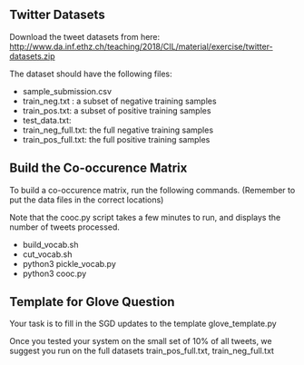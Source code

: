 

## Twitter  Datasets

Download the tweet datasets from here:
http://www.da.inf.ethz.ch/teaching/2018/CIL/material/exercise/twitter-datasets.zip


The dataset should have the following files:
- sample_submission.csv
- train_neg.txt :  a subset of negative training samples
- train_pos.txt: a subset of positive training samples
- test_data.txt:
- train_neg_full.txt: the full negative training samples
- train_pos_full.txt: the full positive training samples

## Build the Co-occurence Matrix

To build a co-occurence matrix, run the following commands.  (Remember to put the data files
in the correct locations)

Note that the cooc.py script takes a few minutes to run, and displays the number of tweets processed.

- build_vocab.sh
- cut_vocab.sh
- python3 pickle_vocab.py
- python3 cooc.py

##  Template for Glove Question

Your task is to fill in the SGD updates to the template
glove_template.py

Once you tested your system on the small set of 10% of all tweets, we suggest you run on the full datasets train_pos_full.txt, train_neg_full.txt
